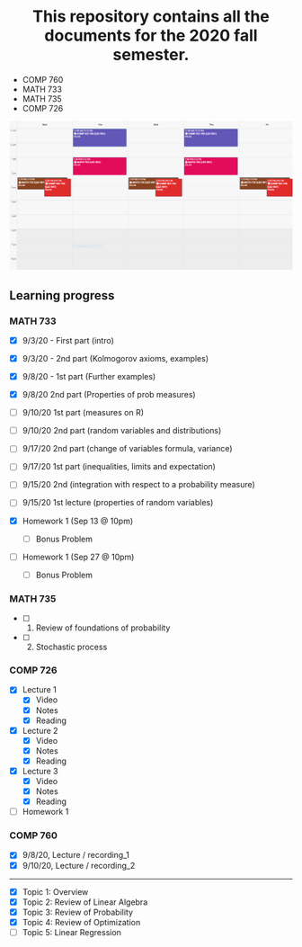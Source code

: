 # <center>This repository contains all the documents for the 2020 fall semester.</center>

* COMP 760
* MATH 733
* MATH 735
* COMP 726

<center><img src="Schedule.PNG"/></center>

## Learning progress

### MATH 733
- [x] 9/3/20 - First part (intro)
- [x] 9/3/20 - 2nd part (Kolmogorov axioms, examples)
- [x] 9/8/20 - 1st part (Further examples)
- [x] 9/8/20 2nd part (Properties of prob measures)
- [ ] 9/10/20 1st part (measures on R)
- [ ] 9/10/20 2nd part (random variables and distributions)
- [ ] 9/17/20 2nd part (change of variables formula, variance)	
- [ ] 9/17/20 1st part (inequalities, limits and expectation)
- [ ] 9/15/20 2nd (integration with respect to a probability measure)
- [ ] 9/15/20 1st lecture (properties of random variables)

- [x] Homework 1 (Sep 13 @ 10pm)
  - [ ] Bonus Problem
- [ ] Homework 1 (Sep 27 @ 10pm)
  - [ ] Bonus Problem

### MATH 735
- [ ] 1. Review of foundations of probability
- [ ] 2. Stochastic process

### COMP 726
- [x] Lecture 1
  - [x] Video
  - [x] Notes
  - [x] Reading
- [x] Lecture 2
  - [x] Video
  - [x] Notes
  - [x] Reading
- [x] Lecture 3
  - [x] Video
  - [x] Notes
  - [x] Reading

- [ ] Homework 1

### COMP 760
- [x] 9/8/20, Lecture / recording_1
- [x] 9/10/20, Lecture / recording_2
- - - -
- [x] Topic 1: Overview
- [x] Topic 2: Review of Linear Algebra
- [x] Topic 3: Review of Probability
- [x] Topic 4: Review of Optimization
- [ ] Topic 5: Linear Regression